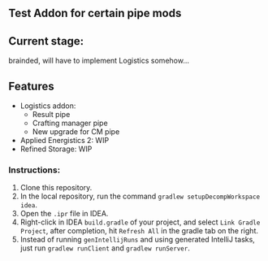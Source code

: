 ## Test Addon for certain pipe mods  
## Current stage: 
brainded, will have to implement Logistics somehow...
## Features
- Logistics addon:
  + Result pipe
  + Crafting manager pipe
  + New upgrade for CM pipe  
- Applied Energistics 2:  WIP  
- Refined Storage:  WIP  
### Instructions:  
1. Clone this repository.
2. In the local repository, run the command `gradlew setupDecompWorkspace idea`.
3. Open the `.ipr` file in IDEA.
4. Right-click in IDEA `build.gradle` of your project, and select `Link Gradle Project`, after completion, hit `Refresh All` in the gradle tab on the right.
5. Instead of running `genIntellijRuns` and using generated IntelliJ tasks, just run `gradlew runClient` and `gradlew runServer`.
